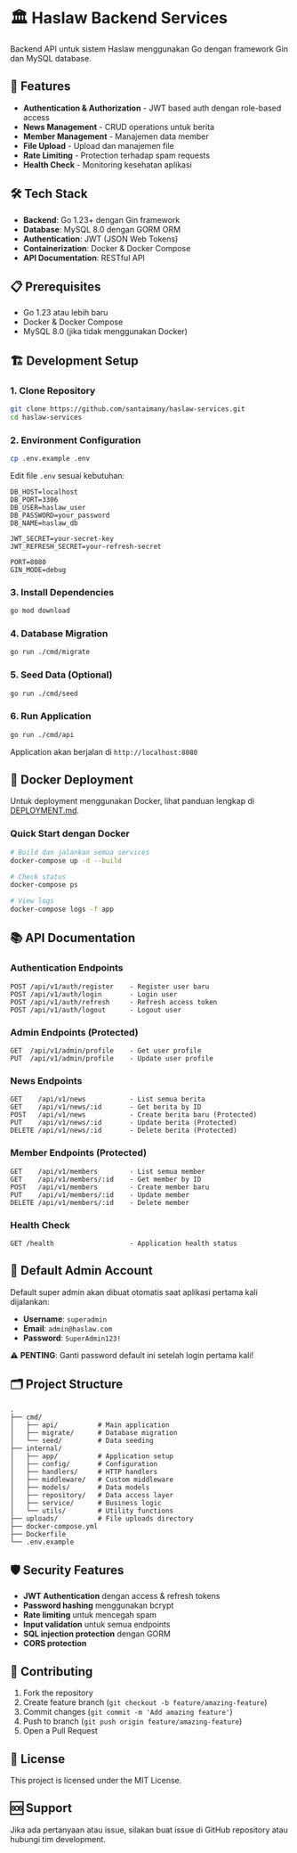 # 🏛️ Haslaw Backend Services

Backend API untuk sistem Haslaw menggunakan Go dengan framework Gin dan MySQL database.

## 🚀 Features

- **Authentication & Authorization** - JWT based auth dengan role-based access
- **News Management** - CRUD operations untuk berita
- **Member Management** - Manajemen data member
- **File Upload** - Upload dan manajemen file
- **Rate Limiting** - Protection terhadap spam requests
- **Health Check** - Monitoring kesehatan aplikasi

## 🛠️ Tech Stack

- **Backend**: Go 1.23+ dengan Gin framework
- **Database**: MySQL 8.0 dengan GORM ORM
- **Authentication**: JWT (JSON Web Tokens)
- **Containerization**: Docker & Docker Compose
- **API Documentation**: RESTful API

## 📋 Prerequisites

- Go 1.23 atau lebih baru
- Docker & Docker Compose
- MySQL 8.0 (jika tidak menggunakan Docker)

## 🏗️ Development Setup

### 1. Clone Repository
```bash
git clone https://github.com/santaimany/haslaw-services.git
cd haslaw-services
```

### 2. Environment Configuration
```bash
cp .env.example .env
```

Edit file `.env` sesuai kebutuhan:
```env
DB_HOST=localhost
DB_PORT=3306
DB_USER=haslaw_user
DB_PASSWORD=your_password
DB_NAME=haslaw_db

JWT_SECRET=your-secret-key
JWT_REFRESH_SECRET=your-refresh-secret

PORT=8080
GIN_MODE=debug
```

### 3. Install Dependencies
```bash
go mod download
```

### 4. Database Migration
```bash
go run ./cmd/migrate
```

### 5. Seed Data (Optional)
```bash
go run ./cmd/seed
```

### 6. Run Application
```bash
go run ./cmd/api
```

Application akan berjalan di `http://localhost:8080`

## 🐳 Docker Deployment

Untuk deployment menggunakan Docker, lihat panduan lengkap di [DEPLOYMENT.md](DEPLOYMENT.md).

### Quick Start dengan Docker
```bash
# Build dan jalankan semua services
docker-compose up -d --build

# Check status
docker-compose ps

# View logs
docker-compose logs -f app
```

## 📚 API Documentation

### Authentication Endpoints
```
POST /api/v1/auth/register    - Register user baru
POST /api/v1/auth/login       - Login user
POST /api/v1/auth/refresh     - Refresh access token
POST /api/v1/auth/logout      - Logout user
```

### Admin Endpoints (Protected)
```
GET  /api/v1/admin/profile    - Get user profile
PUT  /api/v1/admin/profile    - Update user profile
```

### News Endpoints
```
GET    /api/v1/news           - List semua berita
GET    /api/v1/news/:id       - Get berita by ID
POST   /api/v1/news           - Create berita baru (Protected)
PUT    /api/v1/news/:id       - Update berita (Protected)
DELETE /api/v1/news/:id       - Delete berita (Protected)
```

### Member Endpoints (Protected)
```
GET    /api/v1/members        - List semua member
GET    /api/v1/members/:id    - Get member by ID
POST   /api/v1/members        - Create member baru
PUT    /api/v1/members/:id    - Update member
DELETE /api/v1/members/:id    - Delete member
```

### Health Check
```
GET /health                   - Application health status
```

## 🔐 Default Admin Account

Default super admin akan dibuat otomatis saat aplikasi pertama kali dijalankan:

- **Username**: `superadmin`
- **Email**: `admin@haslaw.com`
- **Password**: `SuperAdmin123!`

⚠️ **PENTING**: Ganti password default ini setelah login pertama kali!

## 🗂️ Project Structure

```
.
├── cmd/
│   ├── api/          # Main application
│   ├── migrate/      # Database migration
│   └── seed/         # Data seeding
├── internal/
│   ├── app/          # Application setup
│   ├── config/       # Configuration
│   ├── handlers/     # HTTP handlers
│   ├── middleware/   # Custom middleware
│   ├── models/       # Data models
│   ├── repository/   # Data access layer
│   ├── service/      # Business logic
│   └── utils/        # Utility functions
├── uploads/          # File uploads directory
├── docker-compose.yml
├── Dockerfile
└── .env.example
```

## 🛡️ Security Features

- **JWT Authentication** dengan access & refresh tokens
- **Password hashing** menggunakan bcrypt
- **Rate limiting** untuk mencegah spam
- **Input validation** untuk semua endpoints
- **SQL injection protection** dengan GORM
- **CORS protection**

## 📝 Contributing

1. Fork the repository
2. Create feature branch (`git checkout -b feature/amazing-feature`)
3. Commit changes (`git commit -m 'Add amazing feature'`)
4. Push to branch (`git push origin feature/amazing-feature`)
5. Open a Pull Request

## 📄 License

This project is licensed under the MIT License.

## 🆘 Support

Jika ada pertanyaan atau issue, silakan buat issue di GitHub repository atau hubungi tim development.
